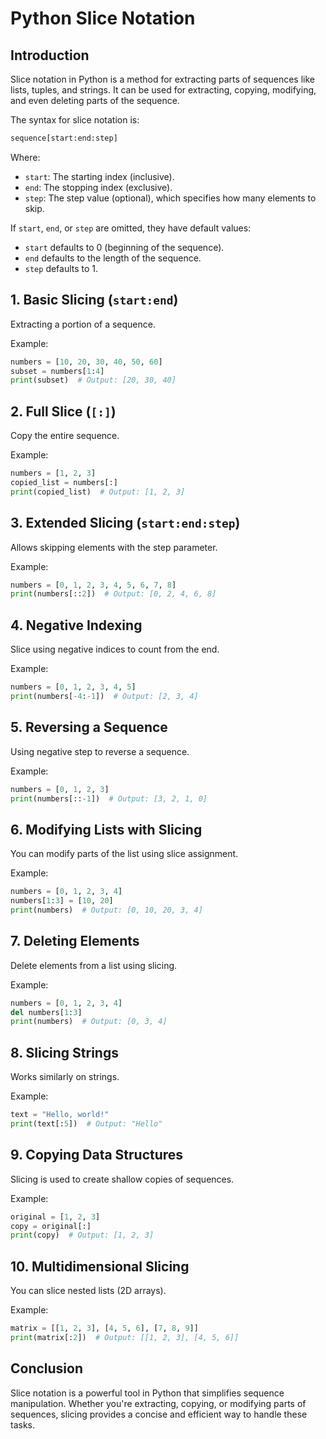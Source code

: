 # Python Slice Notation

## Introduction

Slice notation in Python is a method for extracting parts of sequences like lists, tuples, and strings. It can be used for extracting, copying, modifying, and even deleting parts of the sequence.

The syntax for slice notation is:

```python
sequence[start:end:step]
```

Where:

- `start`: The starting index (inclusive).
- `end`: The stopping index (exclusive).
- `step`: The step value (optional), which specifies how many elements to skip.

If `start`, `end`, or `step` are omitted, they have default values:

- `start` defaults to 0 (beginning of the sequence).
- `end` defaults to the length of the sequence.
- `step` defaults to 1.

## 1. Basic Slicing (`start:end`)

Extracting a portion of a sequence.

Example:

```python
numbers = [10, 20, 30, 40, 50, 60]
subset = numbers[1:4]
print(subset)  # Output: [20, 30, 40]
```

## 2. Full Slice (`[:]`)

Copy the entire sequence.

Example:

```python
numbers = [1, 2, 3]
copied_list = numbers[:]
print(copied_list)  # Output: [1, 2, 3]
```

## 3. Extended Slicing (`start:end:step`)

Allows skipping elements with the step parameter.

Example:

```python
numbers = [0, 1, 2, 3, 4, 5, 6, 7, 8]
print(numbers[::2])  # Output: [0, 2, 4, 6, 8]
```

## 4. Negative Indexing

Slice using negative indices to count from the end.

Example:

```python
numbers = [0, 1, 2, 3, 4, 5]
print(numbers[-4:-1])  # Output: [2, 3, 4]
```

## 5. Reversing a Sequence

Using negative step to reverse a sequence.

Example:

```python
numbers = [0, 1, 2, 3]
print(numbers[::-1])  # Output: [3, 2, 1, 0]
```

## 6. Modifying Lists with Slicing

You can modify parts of the list using slice assignment.

Example:

```python
numbers = [0, 1, 2, 3, 4]
numbers[1:3] = [10, 20]
print(numbers)  # Output: [0, 10, 20, 3, 4]
```

## 7. Deleting Elements

Delete elements from a list using slicing.

Example:

```python
numbers = [0, 1, 2, 3, 4]
del numbers[1:3]
print(numbers)  # Output: [0, 3, 4]
```

## 8. Slicing Strings

Works similarly on strings.

Example:

```python
text = "Hello, world!"
print(text[:5])  # Output: "Hello"
```

## 9. Copying Data Structures

Slicing is used to create shallow copies of sequences.

Example:

```python
original = [1, 2, 3]
copy = original[:]
print(copy)  # Output: [1, 2, 3]
```

## 10. Multidimensional Slicing

You can slice nested lists (2D arrays).

Example:

```python
matrix = [[1, 2, 3], [4, 5, 6], [7, 8, 9]]
print(matrix[:2])  # Output: [[1, 2, 3], [4, 5, 6]]
```

## Conclusion

Slice notation is a powerful tool in Python that simplifies sequence manipulation. Whether you're extracting, copying, or modifying parts of sequences, slicing provides a concise and efficient way to handle these tasks.
